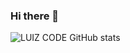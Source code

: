 ### Hi there 👋

![LUIZ CODE GitHub stats](https://github-readme-stats.vercel.app/api?username=LuizinhoVI&show_icons=true&theme=radical)
